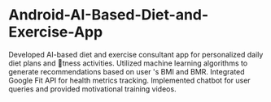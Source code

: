# Android-AI-Based-Diet-and-Exercise-App
Developed AI-based diet and exercise consultant app for personalized daily diet plans and tness
activities. Utilized machine learning algorithms to generate recommendations based on user 's BMI and
BMR. Integrated Google Fit API for health metrics tracking. Implemented chatbot for user queries and
provided motivational training videos.
